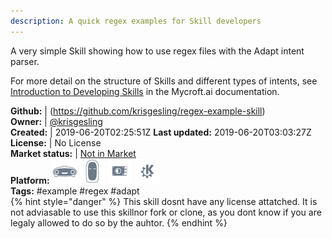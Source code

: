 ```yaml
---
description: A quick regex examples for Skill developers
---
```

A very simple Skill showing how to use regex files with the Adapt intent parser.

For more detail on the structure of Skills and different types of intents, see [Introduction to Developing Skills](https://mycroft.ai/documentation/skills/introduction-developing-skills/) in the Mycroft.ai documentation.

**Github:** | (https://github.com/krisgesling/regex-example-skill)  
**Owner:** | [@krisgesling](https://github.com/krisgesling)  
**Created:** | 2019-06-20T02:25:51Z  **Last updated:** 2019-06-20T03:03:27Z  
**License:** | No License  
**Market status:** | [Not in Market](https://market.mycroft.ai/skill/)  
**Platform:**   ![](.gitbook/assets/mark-1-icon.png)  ![](.gitbook/assets/mark-2-icon.png)  ![](.gitbook/assets/picroft-icon.png)  ![](.gitbook/assets/kde.png)   
**Tags:** \#example \#regex \#adapt   
{% hint style="danger" %}
This skill dosnt have any license attatched. It is not adviasable to use this skillnor fork or clone, as you dont know if you are legaly allowed to do so by the auhtor.
{% endhint %}
